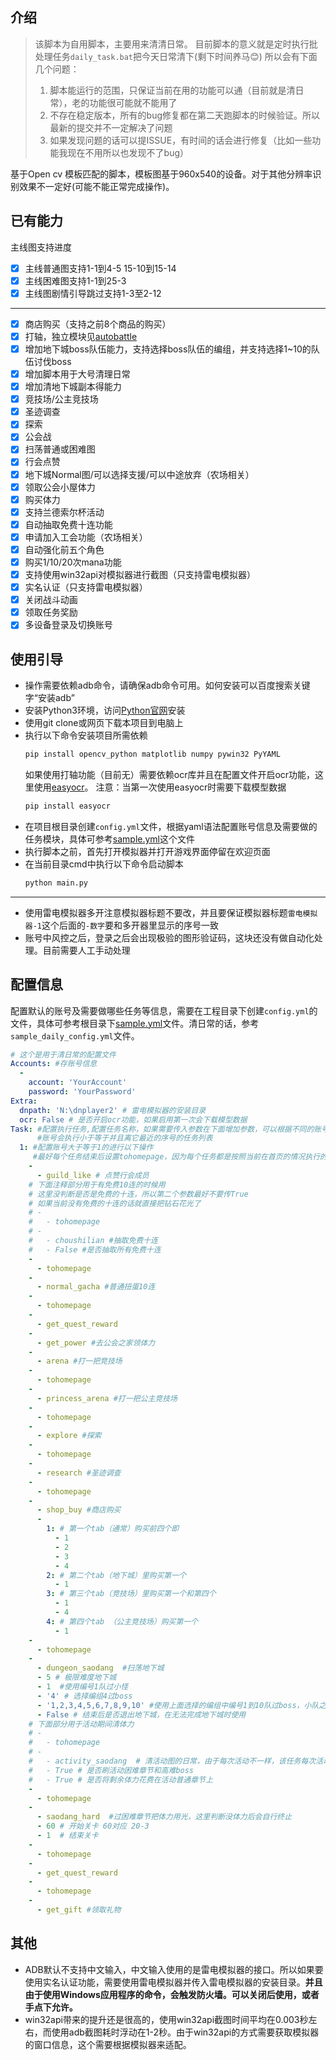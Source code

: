 ## 介绍
> 该脚本为自用脚本，主要用来清清日常。
> 目前脚本的意义就是定时执行批处理任务`daily_task.bat`把今天日常清下(剩下时间养马:blush:)
> 所以会有下面几个问题：
> 1. 脚本能运行的范围，只保证当前在用的功能可以通（目前就是清日常），老的功能很可能就不能用了
> 2. 不存在稳定版本，所有的bug修复都在第二天跑脚本的时候验证。所以最新的提交并不一定解决了问题
> 3. 如果发现问题的话可以提ISSUE，有时间的话会进行修复（比如一些功能我现在不用所以也发现不了bug）

基于Open cv 模板匹配的脚本，模板图基于960x540的设备。对于其他分辨率识别效果不一定好(可能不能正常完成操作)。

## 已有能力

主线图支持进度

- [x] 主线普通图支持1-1到4-5 15-10到15-14
- [x] 主线困难图支持1-1到25-3
- [x] 主线图剧情引导跳过支持1-3至2-12

***
- [x] 商店购买（支持之前8个商品的购买）
- [x] 打轴，独立模块见[autobattle](autobattle/)
- [x] 增加地下城boss队伍能力，支持选择boss队伍的编组，并支持选择1~10的队伍讨伐boss
- [x] 增加脚本用于大号清理日常
- [x] 增加清地下城副本得能力
- [x] 竞技场/公主竞技场
- [x] 圣迹调查
- [x] 探索
- [x] 公会战
- [x] 扫荡普通或困难图
- [x] 行会点赞
- [x] 地下城Normal图/可以选择支援/可以中途放弃（农场相关）
- [x] 领取公会小屋体力
- [x] 购买体力
- [x] 支持兰德索尔杯活动
- [x] 自动抽取免费十连功能
- [x] 申请加入工会功能（农场相关）
- [x] 自动强化前五个角色
- [x] 购买1/10/20次mana功能
- [x] 支持使用win32api对模拟器进行截图（只支持雷电模拟器）
- [x] 实名认证（只支持雷电模拟器）
- [x] 关闭战斗动画
- [x] 领取任务奖励
- [x] 多设备登录及切换账号

## 使用引导

* 操作需要依赖adb命令，请确保adb命令可用。如何安装可以百度搜索关键字“安装adb”
* 安装Python3环境，访问[Python官网](https://www.python.org/)安装
* 使用git clone或网页下载本项目到电脑上
* 执行以下命令安装项目所需依赖
  ```cmd
  pip install opencv_python matplotlib numpy pywin32 PyYAML
  ```
  如果使用打轴功能（目前无）需要依赖ocr库并且在配置文件开启ocr功能，这里使用[easyocr](https://github.com/JaidedAI/EasyOCR)。
  注意：当第一次使用easyocr时需要下载模型数据
  ```cmd
  pip install easyocr
  ```
* 在项目根目录创建`config.yml`文件，根据yaml语法配置账号信息及需要做的任务模块，具体可参考[sample.yml](sample.yml)这个文件
* 执行脚本之前，首先打开模拟器并打开游戏界面停留在欢迎页面
* 在当前目录cmd中执行以下命令启动脚本
  ```cmd
  python main.py
  ```
---
* 使用雷电模拟器多开注意模拟器标题不要改，并且要保证模拟器标题`雷电模拟器-1`这个后面的`-数字`要和多开器里显示的序号一致
* 账号中风控之后，登录之后会出现极验的图形验证码，这块还没有做自动化处理。目前需要人工手动处理

## 配置信息

配置默认的账号及需要做哪些任务等信息，需要在工程目录下创建`config.yml`的文件，具体可参考根目录下[sample.yml](sample.yml)文件。清日常的话，参考`sample_daily_config.yml`文件。

```yaml
# 这个是用于清日常的配置文件
Accounts: #存账号信息
  -
    account: 'YourAccount'
    password: 'YourPassword'
Extra:
  dnpath: 'N:\dnplayer2' # 雷电模拟器的安装目录
  ocr: False # 是否开启ocr功能，如果启用第一次会下载模型数据
Task: #配置执行任务,配置任务名称，如果需要传入参数在下面增加参数，可以根据不同的账号序号配置任务。
      #账号会执行小于等于并且离它最近的序号的任务列表
  1: #配置账号大于等于1的进行以下操作
     #最好每个任务结束后设置tohomepage，因为每个任务都是按照当前在首页的情况执行的
    -
      - guild_like # 点赞行会成员
    # 下面注释部分用于有免费10连的时候用
    # 这里没判断是否是免费的十连，所以第二个参数最好不要传True
    # 如果当前没有免费的十连的话就直接把钻石花光了
    # - 
    #   - tohomepage
    # -
    #   - choushilian #抽取免费十连
    #   - False #是否抽取所有免费十连
    -
      - tohomepage
    -
      - normal_gacha #普通扭蛋10连
    -
      - tohomepage
    -
      - get_quest_reward
    -
      - get_power #去公会之家领体力
    -
      - arena #打一把竞技场
    -
      - tohomepage
    -
      - princess_arena #打一把公主竞技场
    -
      - tohomepage
    -
      - explore #探索
    -
      - tohomepage
    -
      - research #圣迹调查
    -
      - tohomepage
    -
      - shop_buy #商店购买
      -
        1: # 第一个tab（通常）购买前四个即
          - 1
          - 2
          - 3
          - 4
        2: # 第二个tab（地下城）里购买第一个
          - 1
        3: # 第三个tab（竞技场）里购买第一个和第四个
          - 1
          - 4
        4: # 第四个tab （公主竞技场）购买第一个
          - 1
    -
      - tohomepage
    -
      - dungeon_saodang  #扫荡地下城
      - 5 # 极限难度地下城
      - 1  #使用编号1队过小怪
      - '4' # 选择编组4过boss
      - '1,2,3,4,5,6,7,8,9,10' #使用上面选择的编组中编号1到10队过boss，小队之间用','分割
      - False # 结束后是否退出地下城，在无法完成地下城时使用
    # 下面部分用于活动期间清体力
    # -
    #   - tohomepage
    # -
    #   - activity_saodang  # 清活动图的日常，由于每次活动不一样，该任务每次活动更新一次做支持
    #   - True # 是否刷活动困难章节和高难boss
    #   - True # 是否将剩余体力花费在活动普通章节上
    -
      - tohomepage
    - 
      - saodang_hard  #过困难章节把体力用光，这里判断没体力后会自行终止
      - 60 # 开始关卡 60对应 20-3
      - 1  # 结束关卡
    -
      - tohomepage
    -
      - get_quest_reward
    -
      - tohomepage
    -
      - get_gift #领取礼物
```

## 其他

* ADB默认不支持中文输入，中文输入使用的是雷电模拟器的接口。所以如果要使用实名认证功能，需要使用雷电模拟器并传入雷电模拟器的安装目录。**并且由于使用Windows应用程序的命令，会触发防火墙。可以关闭后使用，或者手点下允许。**
* win32api带来的提升还是很高的，使用win32api截图时间平均在0.003秒左右，而使用adb截图耗时浮动在1-2秒。由于win32api的方式需要获取模拟器的窗口信息，这个需要根据模拟器来适配。
